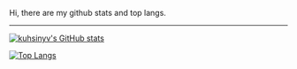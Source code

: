 
Hi, there are my github stats and top langs.

---

[![kuhsinyv's GitHub stats](https://github.com/kuhsinyv/github-stats/blob/master/generated/overview.svg)](https://github.com/jstrieb/github-stats)

[![Top Langs](https://github.com/kuhsinyv/github-stats/blob/master/generated/languages.svg)](https://github.com/jstrieb/github-stats)
